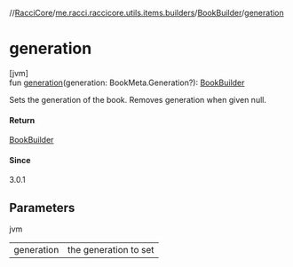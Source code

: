 //[RacciCore](../../../index.md)/[me.racci.raccicore.utils.items.builders](../index.md)/[BookBuilder](index.md)/[generation](generation.md)

# generation

[jvm]\
fun [generation](generation.md)(generation: BookMeta.Generation?): [BookBuilder](index.md)

Sets the generation of the book. Removes generation when given null.

#### Return

[BookBuilder](index.md)

#### Since

3.0.1

## Parameters

jvm

| | |
|---|---|
| generation | the generation to set |
